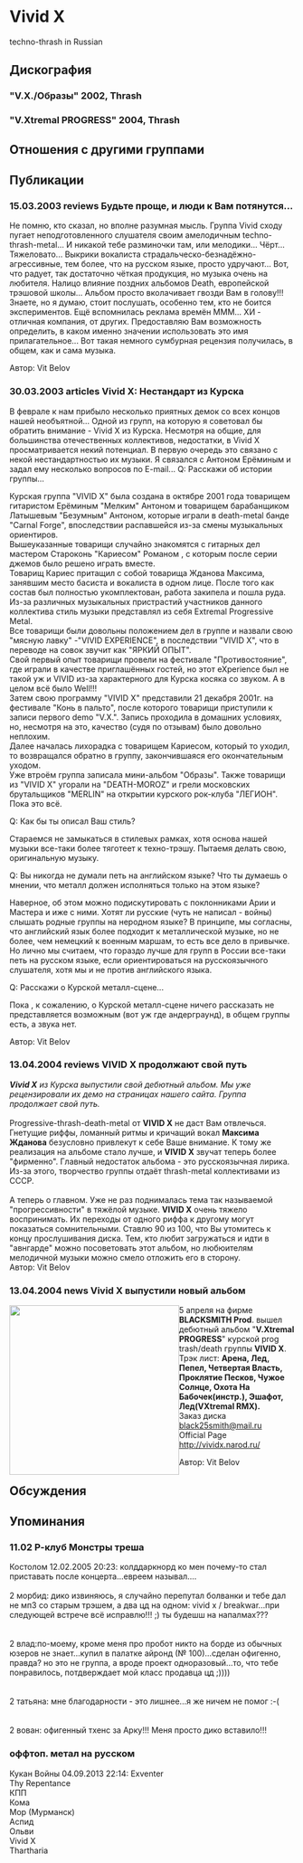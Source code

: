 # Vivid X

techno-thrash in Russian

## Дискография

### "V.X./Образы" 2002, Thrash



### "V.Xtremal PROGRESS" 2004, Thrash




## Отношения с другими группами


## Публикации

### 15.03.2003 reviews Будьте проще, и люди к Вам потянутся...

<p>Не помню, кто сказал, но вполне разумная мысль. Группа Vivid сходу пугает неподготовленного слушателя своим амелодичным techno-thrash-metal... И никакой тебе разминочки там, или мелодики... Чёрт... Тяжеловато... Выкрики вокалиста страдальческо-безнадёжно-агрессивные, тем более, что на русском языке, просто удручают... Вот, что радует, так достаточно чёткая продукция, но музыка очень на любителя. Налицо влияние поздних альбомов Death, европейской трэшовой школы... Альбом просто вколачивает гвозди Вам в голову!!! Знаете, но я думаю, стоит послушать, особенно тем, кто не боится экспериментов. Ещё вспомнилась реклама времён МММ... ХИ - отличная компания, от других. Предоставляю Вам возможность определить, в каком именно значении использовать это имя прилагательное... Вот такая немного сумбурная рецензия получилась, в общем, как и сама музыка.</p>

Автор: Vit Belov

### 30.03.2003 articles Vivid X: Нестандарт из Курска

<p>В феврале к нам прибыло несколько приятных демок со всех концов нашей необъятной... Одной из групп, на которую я советовал бы обратить внимание - Vivid X из Курска. Несмотря на общие, для большинства отечественных коллективов, недостатки, в Vivid X просматривается некий потенциал. В первую очередь это связано с некой нестандартностью их музыки. Я связался с Антоном Ерёминым и задал ему несколько вопросов по E-mail... Q: Расскажи об истории группы...</p>
<p> Курская группа "VIVID X" была создана в октябре 2001 года товарищем гитаристом Ерёминым "Мелким" Антоном и товарищем барабанщиком Латышевым "Безумным" Антоном, которые играли в death-metal банде "Carnal Forge", впоследствии распавшейся из-за смены музыкальных ориентиров. <br> Вышеуказанные товарищи случайно знакомятся с гитарных дел мастером Староконь "Кариесом" Романом , с которым после серии джемов было решено играть вместе. <br>Товарищ Кариес притащил с собой товарища Жданова Максима, занявшим место басиста и вокалиста в одном лице. После того как состав был полностью укомплектован, работа закипела и пошла руда. Из-за различных музыкальных пристрастий участников данного коллектива стиль музыки представлял из себя Extremal Progressive Metal. <br> Все товарищи были довольны положением дел в группе и назвали свою "мясную лавку" -"VIVID EXPERIENCE", в последствии "VIVID X", что в переводе на совок звучит как "ЯРКИЙ ОПЫТ". <br>Свой первый опыт товарищи провели на фестивале "Противостояние", где играли в качестве приглашённых гостей, но этот eXperience был не такой уж и VIVID из-за характерного для Курска косяка со звуком. А в целом всё было Well!!! <br>Затем свою программу "VIVID X" представили 21 декабря 2001г. на фестивале "Конь в пальто", после которого товарищи приступили к записи первого demo "V.X.". Запись проходила в домашних условиях, но, несмотря на это, качество (судя по отзывам) было довольно неплохим. <br> Далее началась лихорадка с товарищем Кариесом, который то уходил, то возвращался обратно в группу, закончившаяся его окончательным уходом. <br>Уже втроём группа записала мини-альбом "Образы". Также товарищи из "VIVID X" угорали на "DEATH-MOROZ" и грели московских брутальщиков "MERLIN" на открытии курского рок-клуба "ЛЕГИОН". <br> Пока это всё.</p>
<p> Q: Как бы ты описал Ваш стиль?</p>
<p> Стараемся не замыкаться в стилевых рамках, хотя основа нашей музыки все-таки более тяготеет к техно-трэшу. Пытаемя делать свою, оригинальную музыку.</p>
<p> Q: Вы никогда не думали петь на английском языке? Что ты думаешь о мнении, что металл должен исполняться только на этом языке?</p>
<p> Наверное, об этом можно подискутировать с поклонниками Арии и Мастера и иже с ними. Хотят ли русские (чуть не написал - войны) слышать родные группы на неродном языке? В принципе, мы согласны, что английский язык более подходит к металлической музыке, но не более, чем немецкий к военным маршам, то есть все дело в привычке. Но лично мы считаем, что гораздо лучше для групп в России все-таки петь на русском языке, если ориентироваться на русскоязычного слушателя, хотя мы и не против английского языка.</p>
<p> Q: Расскажи о Курской металл-сцене...</p>
<p> Пока , к сожалению, о Курской металл-сцене ничего рассказать не представляется возможным (вот уж где андерграунд), в общем группы есть, а звука нет.</p>

Автор: Vit Belov

### 13.04.2004 reviews VIVID X продолжают свой путь

<DIV><I><B>Vivid X</B> из Курска выпустили свой дебютный альбом. Мы уже рецензировали их демо на страницах нашего сайта. Группа продолжает свой путь.</I></DIV>
<DIV>&nbsp;</DIV>
<DIV>Progressive-thrash-death-metal от <B>VIVID X</B> не даст Вам отвлечься. Гнетущие риффы, ломанный ритмы и кричащий вокал <B>Максима Жданова</B> безусловно привлекут к себе Ваше внимание. К тому же реализация на альбоме стало&nbsp;лучше, и <B>VIVID X</B> звучат теперь более "фирменно". Главный недостаток альбома - это русскоязычная лирика. Из-за этого, творчество группы отдаёт thrash-metal коллективами из СССР.</DIV>
<DIV>&nbsp;</DIV>
<DIV>А теперь о главном. Уже не раз поднималась тема так называемой "прогрессивности" в тяжёлой музыке.&nbsp;<B>VIVID X</B> очень тяжело воспринимать. Их переходы от одного риффа к другому могут показаться сомнительными. Ставлю 90 из 100, что Вы&nbsp;утомитесь к концу прослушивания диска.&nbsp;Тем, кто любит загружаться и идти&nbsp;в "авнгарде" можно посоветовать этот альбом, но любюителям мелодичной музыки можно смело отложить его в сторону.</DIV>
Автор: Vit Belov

### 13.04.2004 news Vivid X выпустили новый альбом

<P><IMG height=300 alt="" hspace=0 src="/images/news_rus/2004.04/6394.jpg" width=300 align="left" border=0>5 апреля на фирме <B>BLACKSMITH Prod</B>. вышел дебютный альбом "<B>V.Xtremal PROGRESS</B>" курской prog trash/death группы <B>VIVID X</B>.<BR>Трэк лист: <B>Арена, Лед, Пепел, Четвертая Власть, Проклятие Песков, Чужое Солнце, Охота На Бабочек(инстр.), Эшафот, Лед(VXtremal RMX).</B><BR>Заказ диска <A href="mailto:black25smith@mail.ru"><U>black25smith@mail.ru</U></A><BR>Official Page <A href="http://vividx.narod.ru/"><U>http://vividx.narod.ru/</U></A><BR></P>
Автор: Vit Belov


## Обсуждения


## Упоминания

### 11.02 Р-клуб Монстры треша

Костолом 12.02.2005 20:23:
колддаркнорд ко мен почему-то стал приставать после концерта...евреем называл....<BR><BR>2 морбид: дико извиняюсь, я случайно перепутал болванки и тебе дал не мп3 со старым трэшем, а два цд на одном: vivid x / breakwar...при следующей встрече всё исправлю!!! ;) ты будешш на напалмах???<BR><BR><BR>2 влад:по-моему, кроме меня про пробот никто на борде из обычных юзеров не знает...купил в палатке айронд (№ 100)...сделан офигенно, правда? но это не группа, а вроде проект одноразовый...то, что тебе понравилось, потдверждает мой класс продавца цд ;))))<BR><BR><BR>2 татьяна: мне благодарности - это лишнее...я же ничем не помог :-(<BR><BR><BR>2 вован: офигенный тхенс за Арку!!! Меня просто дико вставило!!!

### оффтоп. метал на русском

Кукан Войны 04.09.2013 22:14:
Exventer <BR>Thy Repentance<BR>КПП <BR>Кома<BR>Мор (Мурманск)<BR>Аспид<BR>Ольви<BR>Vivid X<BR>Thartharia<BR>

